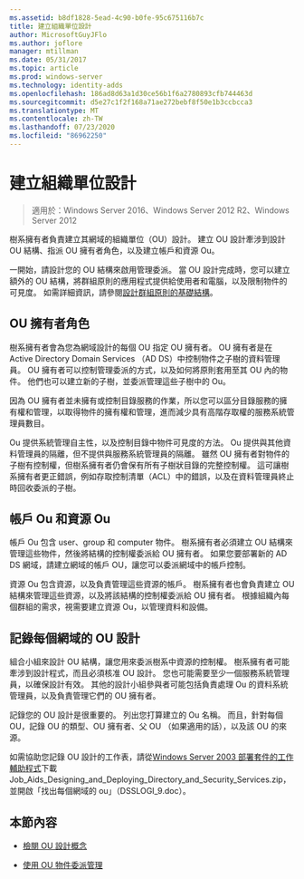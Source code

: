 ```yaml
---
ms.assetid: b8df1828-5ead-4c90-b0fe-95c675116b7c
title: 建立組織單位設計
author: MicrosoftGuyJFlo
ms.author: joflore
manager: mtillman
ms.date: 05/31/2017
ms.topic: article
ms.prod: windows-server
ms.technology: identity-adds
ms.openlocfilehash: 186ad8d63a1d30ce56b1f6a2780893cfb744463d
ms.sourcegitcommit: d5e27c1f2f168a71ae272bebf8f50e1b3ccbcca3
ms.translationtype: MT
ms.contentlocale: zh-TW
ms.lasthandoff: 07/23/2020
ms.locfileid: "86962250"
---
```

# <a name="creating-an-organizational-unit-design"></a>建立組織單位設計

> 適用於：Windows Server 2016、Windows Server 2012 R2、Windows Server 2012

樹系擁有者負責建立其網域的組織單位（OU）設計。 建立 OU 設計牽涉到設計 OU 結構、指派 OU 擁有者角色，以及建立帳戶和資源 Ou。

一開始，請設計您的 OU 結構來啟用管理委派。 當 OU 設計完成時，您可以建立額外的 OU 結構，將群組原則的應用程式提供給使用者和電腦，以及限制物件的可見度。 如需詳細資訊，請參閱[設計群組原則的基礎結構](/previous-versions/windows/it-pro/windows-server-2003/cc786524(v=ws.10))。

## <a name="ou-owner-role"></a>OU 擁有者角色
樹系擁有者會為您為網域設計的每個 OU 指定 OU 擁有者。 OU 擁有者是在 Active Directory Domain Services （AD DS）中控制物件之子樹的資料管理員。 OU 擁有者可以控制管理委派的方式，以及如何將原則套用至其 OU 內的物件。 他們也可以建立新的子樹，並委派管理這些子樹中的 Ou。

因為 OU 擁有者並未擁有或控制目錄服務的作業，所以您可以區分目錄服務的擁有權和管理，以取得物件的擁有權和管理，進而減少具有高階存取權的服務系統管理員數目。

Ou 提供系統管理自主性，以及控制目錄中物件可見度的方法。 Ou 提供與其他資料管理員的隔離，但不提供與服務系統管理員的隔離。 雖然 OU 擁有者對物件的子樹有控制權，但樹系擁有者仍會保有所有子樹狀目錄的完整控制權。 這可讓樹系擁有者更正錯誤，例如存取控制清單（ACL）中的錯誤，以及在資料管理員終止時回收委派的子樹。

## <a name="account-ous-and-resource-ous"></a>帳戶 Ou 和資源 Ou
帳戶 Ou 包含 user、group 和 computer 物件。 樹系擁有者必須建立 OU 結構來管理這些物件，然後將結構的控制權委派給 OU 擁有者。 如果您要部署新的 AD DS 網域，請建立網域的帳戶 OU，讓您可以委派網域中的帳戶控制。

資源 Ou 包含資源，以及負責管理這些資源的帳戶。 樹系擁有者也會負責建立 OU 結構來管理這些資源，以及將該結構的控制權委派給 OU 擁有者。 根據組織內每個群組的需求，視需要建立資源 Ou，以管理資料和設備。

## <a name="documenting-the-ou-design-for-each-domain"></a>記錄每個網域的 OU 設計
組合小組來設計 OU 結構，讓您用來委派樹系中資源的控制權。 樹系擁有者可能牽涉到設計程式，而且必須核准 OU 設計。 您也可能需要至少一個服務系統管理員，以確保設計有效。 其他的設計小組參與者可能包括負責處理 Ou 的資料系統管理員，以及負責管理它們的 OU 擁有者。

記錄您的 OU 設計是很重要的。 列出您打算建立的 Ou 名稱。 而且，針對每個 OU，記錄 OU 的類型、OU 擁有者、父 OU （如果適用的話），以及該 OU 的來源。

如需協助您記錄 OU 設計的工作表，請從[Windows Server 2003 部署套件的工作輔助程式](https://microsoft.com/download/details.aspx?id=9608)下載 Job_Aids_Designing_and_Deploying_Directory_and_Security_Services.zip，並開啟「找出每個網域的 ou」（DSSLOGI_9.doc）。

## <a name="in-this-section"></a>本節內容

- [檢閱 OU 設計概念](../../ad-ds/plan/Reviewing-OU-Design-Concepts.md)

- [使用 OU 物件委派管理](../../ad-ds/plan/Delegating-Administration-by-Using-OU-Objects.md)
